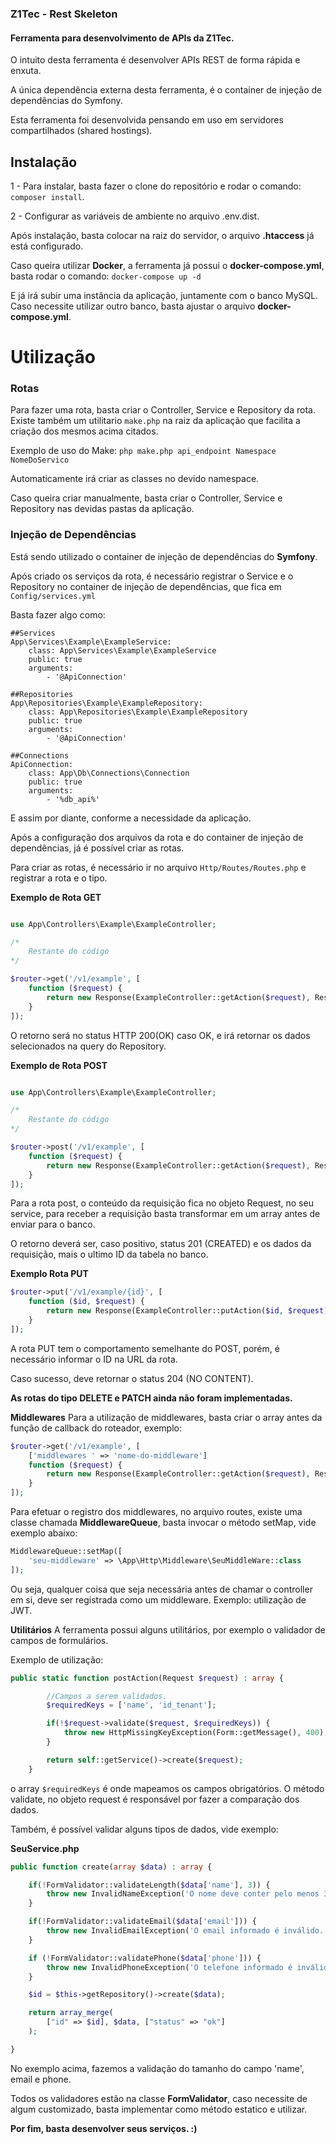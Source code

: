 ### Z1Tec - Rest Skeleton

#### Ferramenta para desenvolvimento de APIs da Z1Tec.

O intuito desta ferramenta é desenvolver APIs REST de forma rápida e enxuta.

A única dependência externa desta ferramenta, é o container de injeção de dependências do Symfony.

Esta ferramenta foi desenvolvida pensando em uso em servidores compartilhados (shared hostings).

## Instalação


1 - Para instalar, basta fazer o clone do repositório e rodar o comando:
`composer install`.

2 - Configurar as variáveis de ambiente no arquivo .env.dist.

Após instalação, basta colocar na raiz do servidor, o arquivo **.htaccess** já está configurado.

Caso queira utilizar **Docker**, a ferramenta já possui o **docker-compose.yml**, basta rodar o comando:
`docker-compose up -d`

E já irá subir uma instância da aplicação, juntamente com o banco MySQL. Caso necessite utilizar outro banco, basta ajustar o arquivo **docker-compose.yml**.

# Utilização


### Rotas

Para fazer uma rota, basta criar o Controller, Service e Repository da rota. Existe também um utilitario `make.php` na raiz da aplicação que facilita a criação dos mesmos acima citados.

Exemplo de uso do Make:
`php make.php api_endpoint Namespace NomeDoServico`

Automaticamente irá criar as classes no devido namespace.

Caso queira criar manualmente, basta criar o Controller, Service e Repository nas devidas pastas da aplicação.

### Injeção de Dependências

Está sendo utilizado o container de injeção de dependências do **Symfony**.

Após criado os serviços da rota, é necessário registrar o Service e o Repository no container de injeção de dependências, que fica em `Config/services.yml`

Basta fazer algo como:

    ##Services
    App\Services\Example\ExampleService:
        class: App\Services\Example\ExampleService
        public: true
        arguments:            
            - '@ApiConnection'
            
    ##Repositories
    App\Repositories\Example\ExampleRepository:
        class: App\Repositories\Example\ExampleRepository
        public: true
        arguments:            
            - '@ApiConnection'

    ##Connections
    ApiConnection:
        class: App\Db\Connections\Connection
        public: true
        arguments:            
            - '%db_api%'

E assim por diante, conforme a necessidade da aplicação.

Após a configuração dos arquivos da rota e do container de injeção de dependências, já é possível criar as rotas.

Para criar as rotas, é necessário ir no arquivo `Http/Routes/Routes.php` e registrar a rota e o tipo.

**Exemplo de Rota GET**


```php

use App\Controllers\Example\ExampleController;

/*
    Restante do código
*/

$router->get('/v1/example', [
    function ($request) {
        return new Response(ExampleController::getAction($request), Response::OK);
    }
]);

```

O retorno será no status HTTP 200(OK) caso OK, e irá retornar os dados selecionados na query do Repository.

**Exemplo de Rota POST**

```php

use App\Controllers\Example\ExampleController;

/*
    Restante do código
*/

$router->post('/v1/example', [
    function ($request) {
        return new Response(ExampleController::getAction($request), Response::OK);
    }
]);

```
Para a rota post, o conteúdo da requisição fica no objeto Request, no seu service, para receber a requisição basta transformar em um array antes de enviar para o banco.

O retorno deverá ser, caso positivo, status 201 (CREATED) e os dados da requisição, mais o ultimo ID da tabela no banco.

**Exemplo Rota PUT**

```php
$router->put('/v1/example/{id}', [
    function ($id, $request) {
        return new Response(ExampleController::putAction($id, $request), Response::NO_CONTENT);
    }
]);

```

A rota PUT tem o comportamento semelhante do POST, porém, é necessário informar o ID na URL da rota.

Caso sucesso, deve retornar o status 204 (NO CONTENT).

**As rotas do tipo DELETE e PATCH ainda não foram implementadas.**


**Middlewares**
Para a utilização de middlewares, basta criar o array antes da função de callback do roteador, exemplo:

```php
$router->get('/v1/example', [
    ['middlewares ' => 'nome-do-middleware']
    function ($request) {
        return new Response(ExampleController::getAction($request), Response::OK);
    }
]);

```

Para efetuar o registro dos middlewares, no arquivo routes, existe uma classe chamada **MiddlewareQueue**, basta invocar o método setMap, vide exemplo abaixo:

```php
MiddlewareQueue::setMap([
    'seu-middleware' => \App\Http\Middleware\SeuMiddleWare::class
]);

```

Ou seja, qualquer coisa que seja necessária antes de chamar o controller em si, deve ser registrada como um middleware.
Exemplo: utilização de JWT.

**Utilitários**
A ferramenta possui alguns utilitários, por exemplo o validador de campos de formulários.

Exemplo de utilização:

```php
public static function postAction(Request $request) : array {

        //Campos a serem validados.
        $requiredKeys = ['name', 'id_tenant'];

        if(!$request->validate($request, $requiredKeys)) {
            throw new HttpMissingKeyException(Form::getMessage(), 400);
        }

        return self::getService()->create($request);
    }
```

o array `$requiredKeys` é onde mapeamos os campos obrigatórios. 
O método validate, no objeto request é responsável por fazer a comparação dos dados.

Também, é possível validar alguns tipos de dados, vide exemplo:

**SeuService.php**
```php
public function create(array $data) : array {

    if(!FormValidator::validateLength($data['name'], 3)) {
        throw new InvalidNameException('O nome deve conter pelo menos 3 caracteres.', 400);
    }

    if(!FormValidator::validateEmail($data['email'])) {
        throw new InvalidEmailException('O email informado é inválido.', 400);
    }

    if (!FormValidator::validatePhone($data['phone'])) {
        throw new InvalidPhoneException('O telefone informado é inválido.', 400);
    } 

    $id = $this->getRepository()->create($data);

    return array_merge(
        ["id" => $id], $data, ["status" => "ok"]
    );

}
```

No exemplo acima, fazemos a validação do tamanho do campo 'name', email e phone.

Todos os validadores estão na classe **FormValidator**, caso necessite de algum customizado, basta implementar como método estatico e utilizar.


**Por fim, basta desenvolver seus serviços. :)**
